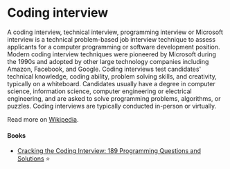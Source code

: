 # Coding interview

A coding interview, technical interview, programming interview or Microsoft interview is a technical problem-based job interview technique to assess applicants for a computer programming or software development position. Modern coding interview techniques were pioneered by Microsoft during the 1990s and adopted by other large technology companies including Amazon, Facebook, and Google. Coding interviews test candidates' technical knowledge, coding ability, problem solving skills, and creativity, typically on a whiteboard. Candidates usually have a degree in computer science, information science, computer engineering or electrical engineering, and are asked to solve programming problems, algorithms, or puzzles. Coding interviews are typically conducted in-person or virtually.

Read more on [Wikipedia](https://en.wikipedia.org/wiki/Coding_interview).

#### Books
- [Cracking the Coding Interview: 189 Programming Questions and Solutions](https://www.amazon.com/dp/0984782850) ⭐
